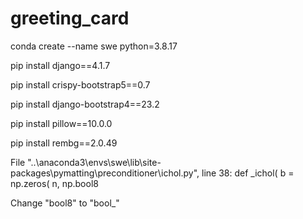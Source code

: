 # greeting_card
conda create --name swe python=3.8.17

pip install django==4.1.7

pip install crispy-bootstrap5==0.7

pip install django-bootstrap4==23.2

pip install pillow==10.0.0

pip install rembg==2.0.49

File "..\anaconda3\envs\swe\lib\site-packages\pymatting\preconditioner\ichol.py", line 38:
def _ichol(
    <source elided>
    b = np.zeros(
        n, np.bool8

Change "bool8" to "bool_"
